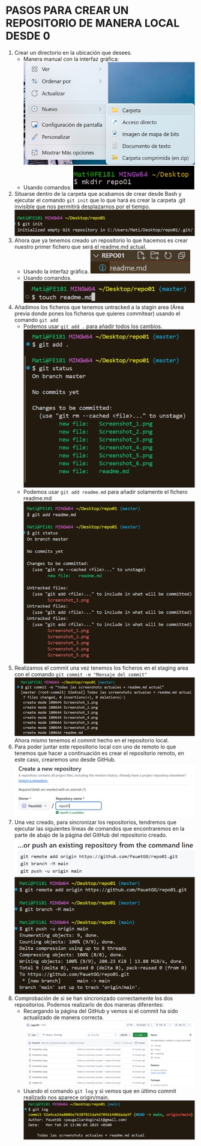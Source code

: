 # PASOS PARA CREAR UN REPOSITORIO DE MANERA LOCAL DESDE 0

1. Crear un directorio en la ubicación que desees. 
   * Manera manual con la interfaz gráfica: ![Aparece una imagen de como crear una carpeta con interfaz gráfica](/Screenshot_1.png "Crear carpeta con interfaz gráfica.")
   * Usando comandos: ![Aparece una imagen de como crear una carpeta con comandos](/Screenshot_2.png "Crear carpeta con comandos.")
2. Situarse dentro de la carpeta que acabamos de crear desde Bash y ejecutar el comando `git init` que lo que hará es crear la carpeta .git invisible que nos permitirà desplazarnos por el tiempo. ![Aparece una imagen del uso de git init](/Screenshot_3.png "Crear repositorio usando git init.")
3. Ahora que ya tenemos creado un repositorio lo que hacemos es crear nuestro primer fichero que será el readme.md actual.
   - Usando la interfaz gráfica. ![Aparece una imagen de como crear un fichero readme.md con interfaz gráfica](/Screenshot_4.png "Crear fichero readme.md con interfaz gráfica.")
   - Usando comandos. ![Aparece una imagen de como crear un fichero readme.md con comandos](/Screenshot_5.png "Crear fichero readme.md con comandos.") 
4. Añadimos los ficheros que tenemos untracked a la stagin area (Área previa donde pones los ficheros que quieres commitear) usando el comando `git add`
   - Podemos usar `git add .` para añadir todos los cambios. ![Aparece una imagen de como usar git add .](/Screenshot_7.png "Uso del comando git add .")
   - Podemos usar `git add readme.md` para añadir solamente el fichero readme.md ![Aparece una imagen de como usar git add readme.md](/Screenshot_6.png "Uso del comando git add readme.md.")
5. Realizamos el commit una vez tenemos los ficheros en el staging area con el comando `git commit -m "Mensaje del commit"` ![Aparece una imagen de como usar git commit -m](/Screenshot_8.png "Uso del comando git commit -m") Ahora mismo tenemos el commit hecho en el repositorio local. 
6. Para poder juntar este repositorio local con uno de remoto lo que tenemos que hacer a continuación es crear el repositorio remoto, en este caso, crearemos uno desde GitHub. ![Aparece una imagen de como crear un repositorio remoto](/Screenshot_9.png "Creación de un repositorio remoto.")
7. Una vez creado, para sincronizar los repositorios, tendremos que ejecutar las siguientes líneas de comandos que encontraremos en la parte de abajo de la página del GitHub del repositorio creado. ![Aparece una imagen de que comandos tengo que hacer para sincronizar los repositorios](/Screenshot_10.png "Lista de comandos para sincronizar los repositorios") ![Aparece una imagen de los comandos ejecutados por mi para sincronizar los repositorios](/Screenshot_11.png "Lista de comandos ejecutados por mi para sincronizar los repositorios") 
8. Comprobación de si se han sincronizado correctamente los dos repositorios. Podemos realizarlo de dos maneras diferentes:
   - Recargando la página del GitHub y vemos si el commit ha sido actualizado de manera correcta. ![Aparece una imagen del GitHub con el commit actualizado](/Screenshot_12.png "GitHub con el commit actualizado") 
   - Usando el comando `git log` y si vemos que en último commit realizado nos aparece origin/main. ![Aparece una imagen del uso del comando git log](/Screenshot_13.png "Uso del comando git log") 